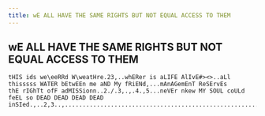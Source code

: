 ```yaml
---
title: wE ALL HAVE THE SAME RIGHTS BUT NOT EQUAL ACCESS TO THEM
---
```


## wE ALL HAVE THE SAME RIGHTS BUT NOT EQUAL ACCESS TO THEM

```
tHIS ids we\eeRRd W\weatHre.23,..whERer is aLIFE AlIvE#><>..aLl thisssss WATER bEtwEEn me aND My fRiENd,...mAnAGemEnT ReSErvEs
thE rIGhTt ofF adMISSionn..2./.3,.,.4.,5...neVEr nkew MY SOUL coULd feEL so DEAD DEAD DEAD DEAD 
inSIed.,..2,3..,...............................................................................................................................................
```
